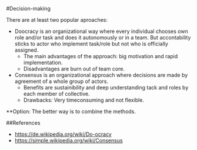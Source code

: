 #Decision-making

There are at least two popular aproaches:
* Doocracy is an organizational way where every individual chooses own role and/or task and does it autonomously or in a team. But accontability sticks to actor who implement task/role but not who is officially assigned. 
  * The main advantages of the approach: big motivation and rapid implementation. 
  * Disadvantages are burn out of team core.
* Consensus is an organizational approach where decisions are made by agreement of a whole group of actors. 
  * Benefits are sustainibility and deep understanding tack and roles by each member of collective. 
  * Drawbacks: Very timeconsuming and not flexible. 

**Option: The better way is to combine the methods.

##References
* https://de.wikipedia.org/wiki/Do-ocracy
* https://simple.wikipedia.org/wiki/Consensus
